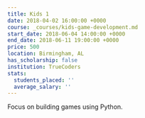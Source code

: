 ```yaml
---
title: Kids 1
date: 2018-04-02 16:00:00 +0000
course: _courses/kids-game-development.md
start_date: 2018-06-04 14:00:00 +0000
end_date: 2018-06-11 19:00:00 +0000
price: 500
location: Birmingham, AL
has_scholarship: false
institution: TrueCoders
stats:
  students_placed: ''
  average_salary: ''
---
```


Focus on building games using Python.
